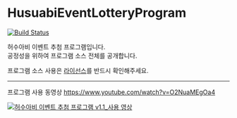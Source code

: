 # HusuabiEventLotteryProgram
[![Build Status](https://travis-ci.org/horyu1234/HusuabiEventLotteryProgram.svg?branch=master)](https://travis-ci.org/horyu1234/HusuabiEventLotteryProgram)

허수아비 이벤트 추첨 프로그램입니다.  
공정성을 위하여 프로그램 소스 전체를 공개합니다.  

프로그램 소스 사용은 [라이선스](https://github.com/horyu1234/HusuabiEventLotteryProgram/blob/master/LICENSE.md)를 반드시 확인해주세요.

---

프로그램 사용 동영상
https://www.youtube.com/watch?v=O2NuaMEgOa4

[![허수아비 이벤트 추첨 프로그램 v1.1_사용 영상](https://img.youtube.com/vi/O2NuaMEgOa4/0.jpg)](https://www.youtube.com/watch?v=O2NuaMEgOa4)
